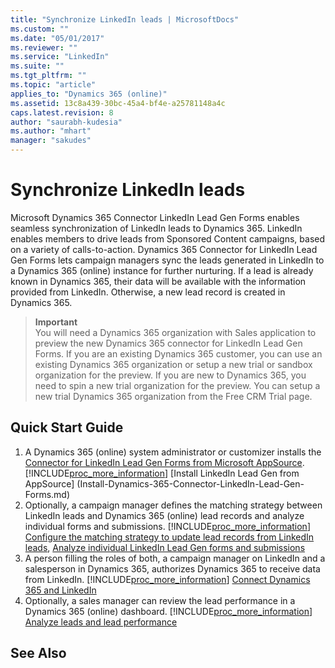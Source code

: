 ```yaml
---
title: "Synchronize LinkedIn leads | MicrosoftDocs"
ms.custom: ""
ms.date: "05/01/2017"
ms.reviewer: ""
ms.service: "LinkedIn"
ms.suite: ""
ms.tgt_pltfrm: ""
ms.topic: "article"
applies_to: "Dynamics 365 (online)"
ms.assetid: 13c8a439-30bc-45a4-bf4e-a25781148a4c
caps.latest.revision: 8
author: "saurabh-kudesia"
ms.author: "mhart"
manager: "sakudes"
---
```

# Synchronize LinkedIn leads
Microsoft Dynamics 365 Connector LinkedIn Lead Gen Forms enables seamless synchronization of LinkedIn leads to Dynamics 365. LinkedIn enables members to drive leads from Sponsored Content campaigns, based on a variety of calls-to-action. Dynamics 365 Connector for LinkedIn Lead Gen Forms lets campaign managers sync the leads generated in LinkedIn to a Dynamics 365 (online) instance for further nurturing. If a lead is already known in Dynamics 365, their data will be available with the information provided from LinkedIn. Otherwise, a new lead record is created in Dynamics 365.

><b>Important</b></br>
You will need a Dynamics 365 organization with Sales application to preview the new Dynamics 365 connector for LinkedIn Lead Gen Forms.  If you are an existing Dynamics 365 customer, you can use an existing Dynamics 365 organization or setup a new trial or sandbox organization for the preview.  If you are new to Dynamics 365, you need to spin a new trial organization for the preview. You can setup a new trial Dynamics 365 organization from the Free CRM Trial page.

## Quick Start Guide 
1. A Dynamics 365 (online) system administrator or customizer installs the [Connector for LinkedIn Lead Gen Forms from Microsoft AppSource](https://appsource.microsoft.com/en-us/product/dynamics-crm/mscrm.6f943d2a-83cd-4c0c-8314-ef7d066a9a65-preview?flightCodes=Dyn@m1c$). [!INCLUDE[proc_more_information](includes/proc-more-information-md.md)] [Install LinkedIn Lead Gen from AppSource] (Install-Dynamics-365-Connector-LinkedIn-Lead-Gen-Forms.md) 
2. Optionally, a campaign manager defines the matching strategy between LinkedIn leads and Dynamics 365 (online) lead records and analyze individual forms and submissions. [!INCLUDE[proc_more_information](includes/proc-more-information-md.md)] [Configure the matching strategy to update lead records from LinkedIn leads](Configure-matching-strategy.md), [Analyze individual LinkedIn Lead Gen forms and submissions](Review-analyze-leads-lead-performance.md)
3. A person filling the roles of both, a campaign manager on LinkedIn and a salesperson in Dynamics 365, authorizes Dynamics 365 to receive data from LinkedIn. [!INCLUDE[proc_more_information](includes/proc-more-information-md.md)] [Connect Dynamics 365 and LinkedIn](Connect-Dynamics-365-LinkedIn.md)
4. Optionally, a sales manager can review the lead performance in a Dynamics 365 (online) dashboard. [!INCLUDE[proc_more_information](includes/proc-more-information-md.md)] [Analyze leads and lead performance](Review-analyze-leads-lead-performance.md)

## See Also
